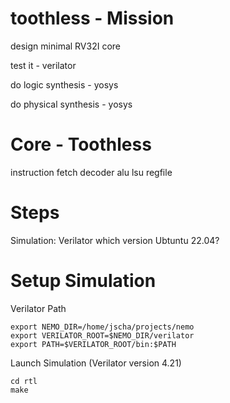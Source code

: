 # toothless - Mission

design  minimal RV32I core

test it - verilator

do logic synthesis - yosys

do physical synthesis - yosys

# Core - Toothless

instruction fetch
decoder
alu
lsu
regfile


# Steps

Simulation: Verilator which version Ubtuntu 22.04?


# Setup Simulation

Verilator Path 
```
export NEMO_DIR=/home/jscha/projects/nemo
export VERILATOR_ROOT=$NEMO_DIR/verilator
export PATH=$VERILATOR_ROOT/bin:$PATH
```

Launch Simulation (Verilator version 4.21)

```
cd rtl
make
```







